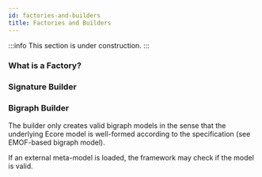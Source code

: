 ```yaml
---
id: factories-and-builders
title: Factories and Builders
---
```


:::info
This section is under construction.
:::

### What is a Factory?

### Signature Builder

### Bigraph Builder

The builder only creates valid bigraph models in the sense that the underlying
Ecore model is well-formed according to the specification (see EMOF-based bigraph model).

If an external meta-model is loaded, the framework may check if the model
is valid.